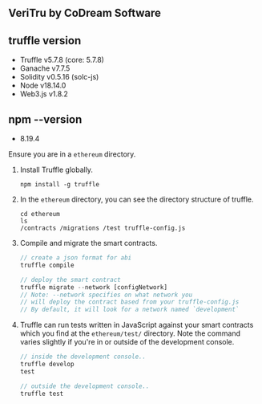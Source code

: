 ## VeriTru by CoDream Software

## truffle version
- Truffle v5.7.8 (core: 5.7.8)
- Ganache v7.7.5
- Solidity v0.5.16 (solc-js)
- Node v18.14.0
- Web3.js v1.8.2

## npm --version 
- 8.19.4

Ensure you are in a `ethereum` directory.

1. Install Truffle globally.
    ```
    npm install -g truffle
    ```

2. In the `ethereum` directory, you can see the directory structure of truffle.
    ```
    cd ethereum
    ls
    /contracts /migrations /test truffle-config.js
    ```
    
3. Compile and migrate the smart contracts.
    ```javascript
    // create a json format for abi
    truffle compile

    // deploy the smart contract
    truffle migrate --network [configNetwork]
    // Note: --network specifies on what network you
    // will deploy the contract based from your truffle-config.js
    // By default, it will look for a network named `development`
    ```

4. Truffle can run tests written in JavaScript against your smart contracts which you find at the `ethereum/test/` directory. Note the command varies slightly if you're in or outside of the development console.
    ```javascript
    // inside the development console..
    truffle develop
    test

    // outside the development console..
    truffle test
    ```